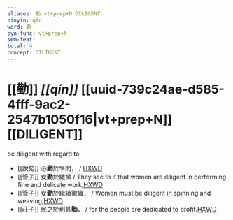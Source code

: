 ```yaml
---
aliases: 勤 vt+prep+N DILIGENT
pinyin: qín
word: 勤
syn-func: vt+prep+N
sem-feat: 
total: 4
concept: DILIGENT 
---
```

# [[勤]] *[[qín]]*  [[uuid-739c24ae-d585-4fff-9ac2-2547b1050f16|vt+prep+N]] [[DILIGENT]]
be diligent with regard to
 - [[說苑]] 必**勤**於學問，
                     / [HXWD](https://hxwd.org/textview.html?location=CH1a0907_CHANT_003-10a.16)
 - [[管子]] 女**勤**於纖微 / They see to it that women are diligent in performing fine and delicate work,[HXWD](https://hxwd.org/textview.html?location=KR3c0001_tls_021-12a.5)
 - [[管子]] 女**勤**於緝績徽織， / Women must be diligent in spinning and weaving,[HXWD](https://hxwd.org/textview.html?location=KR3c0001_tls_022-6a.5)
 - [[莊子]] 民之於利甚**勤**，
                     / for the people are dedicated to profit.[HXWD](https://hxwd.org/textview.html?location=KR5c0126_tls_023-4a.29)